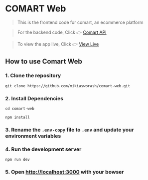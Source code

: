 # COMART Web

> This is the frontend code for comart, an ecommerce platform

> For the backend code, Click 👉 [Comart API](https://github.com/mikiasworash/comart-api)

> To view the app live, Click 👉 [View Live](https://comart-web.vercel.app/)

## How to use Comart Web

### 1. Clone the repository

```
git clone https://github.com/mikiasworash/comart-web.git
```

### 2. Install Dependencies

```
cd comart-web

npm install
```

### 3. Rename the `.env-copy` file to `.env` and update your environment variables

### 4. Run the development server

```
npm run dev
```

### 5. Open [http://localhost:3000](http://localhost:3000) with your bowser
